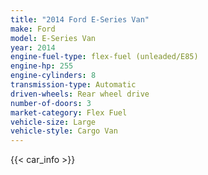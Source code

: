 ```yaml
---
title: "2014 Ford E-Series Van"
make: Ford
model: E-Series Van
year: 2014
engine-fuel-type: flex-fuel (unleaded/E85)
engine-hp: 255
engine-cylinders: 8
transmission-type: Automatic
driven-wheels: Rear wheel drive
number-of-doors: 3
market-category: Flex Fuel
vehicle-size: Large
vehicle-style: Cargo Van
---
```


{{< car_info >}}
